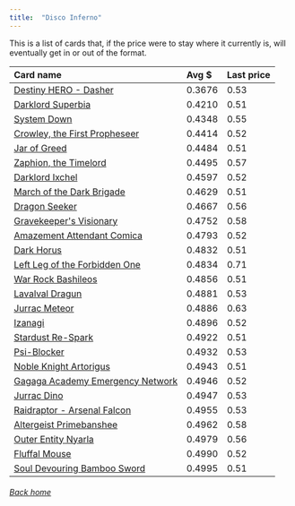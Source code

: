 ```yaml
---
title:  "Disco Inferno"
---
```


This is a list of cards that, if the price were to stay where it currently is, will eventually get in or out of the format.

| Card name | Avg $ | Last price |
| :-- | :-- | :-- |
[Destiny HERO - Dasher](https://db.ygoprodeck.com/card/?search=Destiny%20HERO%20-%20Dasher) | 0.3676 | 0.53 |
[Darklord Superbia](https://db.ygoprodeck.com/card/?search=Darklord%20Superbia) | 0.4210 | 0.51 |
[System Down](https://db.ygoprodeck.com/card/?search=System%20Down) | 0.4348 | 0.55 |
[Crowley, the First Propheseer](https://db.ygoprodeck.com/card/?search=Crowley,%20the%20First%20Propheseer) | 0.4414 | 0.52 |
[Jar of Greed](https://db.ygoprodeck.com/card/?search=Jar%20of%20Greed) | 0.4484 | 0.51 |
[Zaphion, the Timelord](https://db.ygoprodeck.com/card/?search=Zaphion,%20the%20Timelord) | 0.4495 | 0.57 |
[Darklord Ixchel](https://db.ygoprodeck.com/card/?search=Darklord%20Ixchel) | 0.4597 | 0.52 |
[March of the Dark Brigade](https://db.ygoprodeck.com/card/?search=March%20of%20the%20Dark%20Brigade) | 0.4629 | 0.51 |
[Dragon Seeker](https://db.ygoprodeck.com/card/?search=Dragon%20Seeker) | 0.4667 | 0.56 |
[Gravekeeper's Visionary](https://db.ygoprodeck.com/card/?search=Gravekeeper's%20Visionary) | 0.4752 | 0.58 |
[Amazement Attendant Comica](https://db.ygoprodeck.com/card/?search=Amazement%20Attendant%20Comica) | 0.4793 | 0.52 |
[Dark Horus](https://db.ygoprodeck.com/card/?search=Dark%20Horus) | 0.4832 | 0.51 |
[Left Leg of the Forbidden One](https://db.ygoprodeck.com/card/?search=Left%20Leg%20of%20the%20Forbidden%20One) | 0.4834 | 0.71 |
[War Rock Bashileos](https://db.ygoprodeck.com/card/?search=War%20Rock%20Bashileos) | 0.4856 | 0.51 |
[Lavalval Dragun](https://db.ygoprodeck.com/card/?search=Lavalval%20Dragun) | 0.4881 | 0.53 |
[Jurrac Meteor](https://db.ygoprodeck.com/card/?search=Jurrac%20Meteor) | 0.4886 | 0.63 |
[Izanagi](https://db.ygoprodeck.com/card/?search=Izanagi) | 0.4896 | 0.52 |
[Stardust Re-Spark](https://db.ygoprodeck.com/card/?search=Stardust%20Re-Spark) | 0.4922 | 0.51 |
[Psi-Blocker](https://db.ygoprodeck.com/card/?search=Psi-Blocker) | 0.4932 | 0.53 |
[Noble Knight Artorigus](https://db.ygoprodeck.com/card/?search=Noble%20Knight%20Artorigus) | 0.4943 | 0.51 |
[Gagaga Academy Emergency Network](https://db.ygoprodeck.com/card/?search=Gagaga%20Academy%20Emergency%20Network) | 0.4946 | 0.52 |
[Jurrac Dino](https://db.ygoprodeck.com/card/?search=Jurrac%20Dino) | 0.4947 | 0.53 |
[Raidraptor - Arsenal Falcon](https://db.ygoprodeck.com/card/?search=Raidraptor%20-%20Arsenal%20Falcon) | 0.4955 | 0.53 |
[Altergeist Primebanshee](https://db.ygoprodeck.com/card/?search=Altergeist%20Primebanshee) | 0.4962 | 0.58 |
[Outer Entity Nyarla](https://db.ygoprodeck.com/card/?search=Outer%20Entity%20Nyarla) | 0.4979 | 0.56 |
[Fluffal Mouse](https://db.ygoprodeck.com/card/?search=Fluffal%20Mouse) | 0.4990 | 0.52 |
[Soul Devouring Bamboo Sword](https://db.ygoprodeck.com/card/?search=Soul%20Devouring%20Bamboo%20Sword) | 0.4995 | 0.51 |

###### [Back home](index)